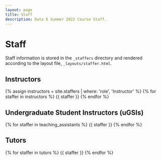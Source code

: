 ```yaml
---
layout: page
title: Staff
description: Data 6 Summer 2022 Course Staff.
---
```


# Staff

Staff information is stored in the `_staffers` directory and rendered according to the layout file, `_layouts/staffer.html`.

## Instructors

{% assign instructors = site.staffers | where: 'role', 'Instructor' %}
{% for staffer in instructors %}
{{ staffer }}
{% endfor %}


## Undergraduate Student Instructors (uGSIs)

{% for staffer in teaching_assistants %}
{{ staffer }}
{% endfor %}

## Tutors

{% for staffer in tutors %}
{{ staffer }}
{% endfor %}
